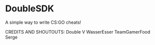# DoubleSDK
A simple way to write CS:GO cheats!

CREDITS AND SHOUTOUTS:
Double V
WasserEsser
TeamGamerFood
Serge
